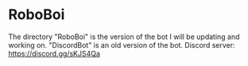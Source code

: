 # RoboBoi
The directory "RoboBoi" is the version of the bot I will be updating and working on. "DiscordBot" is an old version of the bot.
Discord server: https://discord.gg/sKJS4Qa

